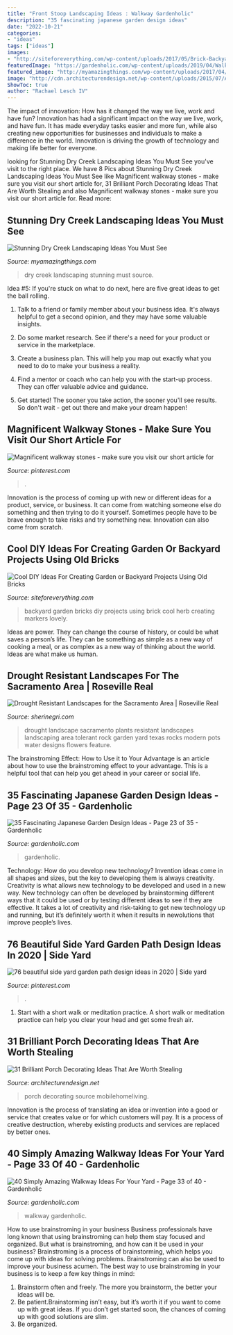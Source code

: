 ```yaml
---
title: "Front Stoop Landscaping Ideas : Walkway Gardenholic"
description: "35 fascinating japanese garden design ideas"
date: "2022-10-21"
categories:
- "ideas"
tags: ["ideas"]
images:
- "http://siteforeverything.com/wp-content/uploads/2017/05/Brick-Backyard-19.jpg"
featuredImage: "https://gardenholic.com/wp-content/uploads/2019/04/Walkway-33-1.jpg"
featured_image: "http://myamazingthings.com/wp-content/uploads/2017/04/landcape.jpg"
image: "http://cdn.architecturendesign.net/wp-content/uploads/2015/07/AD-Small-Porch-Ideas-30.jpg"
ShowToc: true
author: "Rachael Lesch IV"
---
```



The impact of innovation: How has it changed the way we live, work and have fun?
Innovation has had a significant impact on the way we live, work, and have fun. It has made everyday tasks easier and more fun, while also creating new opportunities for businesses and individuals to make a difference in the world. Innovation is driving the growth of technology and making life better for everyone.

	

		
looking for Stunning Dry Creek Landscaping Ideas You Must See you've visit to the right place. We have 8 Pics about Stunning Dry Creek Landscaping Ideas You Must See like Magnificent walkway stones - make sure you visit our short article for, 31 Brilliant Porch Decorating Ideas That Are Worth Stealing and also Magnificent walkway stones - make sure you visit our short article for. Read more:
		
    
## Stunning Dry Creek Landscaping Ideas You Must See

<img loading=lazy src="http://myamazingthings.com/wp-content/uploads/2017/04/landcape.jpg" onerror="this.onerror=null;this.src='https://tse2.mm.bing.net/th?id=OIP.ddvHv8cxRFzMrh8Ncgs4LgHaKi&amp;pid=15.1';" alt="Stunning Dry Creek Landscaping Ideas You Must See">

_Source: myamazingthings.com_

>dry creek landscaping stunning must source. 

	

Idea #5:
If you're stuck on what to do next, here are five great ideas to get the ball rolling.
1. Talk to a friend or family member about your business idea. It's always helpful to get a second opinion, and they may have some valuable insights.

2. Do some market research. See if there's a need for your product or service in the marketplace.

3. Create a business plan. This will help you map out exactly what you need to do to make your business a reality.

4. Find a mentor or coach who can help you with the start-up process. They can offer valuable advice and guidance.

5. Get started! The sooner you take action, the sooner you'll see results. So don't wait - get out there and make your dream happen!

    
## Magnificent Walkway Stones - Make Sure You Visit Our Short Article For

<img loading=lazy src="https://i.pinimg.com/736x/5c/79/99/5c799994c361fd5cf09a09ba211d9423.jpg" onerror="this.onerror=null;this.src='https://tse4.mm.bing.net/th?id=OIP.J1KOHCCuSXzR05vfcSpTTQHaLK&amp;pid=15.1';" alt="Magnificent walkway stones - make sure you visit our short article for">

_Source: pinterest.com_

>. 

	

Innovation is the process of coming up with new or different ideas for a product, service, or business. It can come from watching someone else do something and then trying to do it yourself. Sometimes people have to be brave enough to take risks and try something new. Innovation can also come from scratch.

    
## Cool DIY Ideas For Creating Garden Or Backyard Projects Using Old Bricks

<img loading=lazy src="http://siteforeverything.com/wp-content/uploads/2017/05/Brick-Backyard-19.jpg" onerror="this.onerror=null;this.src='https://tse2.mm.bing.net/th?id=OIP.ps69uhH6E8xu68T_V6qaAAHaLZ&amp;pid=15.1';" alt="Cool DIY Ideas For Creating Garden or Backyard Projects Using Old Bricks">

_Source: siteforeverything.com_

>backyard garden bricks diy projects using brick cool herb creating markers lovely. 

	

Ideas are power. They can change the course of history, or could be what saves a person’s life. They can be something as simple as a new way of cooking a meal, or as complex as a new way of thinking about the world. Ideas are what make us human.

    
## Drought Resistant Landscapes For The Sacramento Area | Roseville Real

<img loading=lazy src="http://www.sherinegri.com/wp-content/uploads/2015/04/drought-landscape-12.jpg" onerror="this.onerror=null;this.src='https://tse3.mm.bing.net/th?id=OIP.sQG6GFQokYiTlOsDjEcTTgHaJ3&amp;pid=15.1';" alt="Drought Resistant Landscapes for the Sacramento Area | Roseville Real">

_Source: sherinegri.com_

>drought landscape sacramento plants resistant landscapes landscaping area tolerant rock garden yard texas rocks modern pots water designs flowers feature. 

	

The brainstroming Effect: How to Use it to Your Advantage is an article about how to use the brainstroming effect to your advantage. This is a helpful tool that can help you get ahead in your career or social life.

    
## 35 Fascinating Japanese Garden Design Ideas - Page 23 Of 35 - Gardenholic

<img loading=lazy src="https://gardenholic.com/wp-content/uploads/2018/08/Garden-23.jpg" onerror="this.onerror=null;this.src='https://tse3.mm.bing.net/th?id=OIP.cQ6WzM0aC8YrPgocSF-K8QHaLH&amp;pid=15.1';" alt="35 Fascinating Japanese Garden Design Ideas - Page 23 of 35 - Gardenholic">

_Source: gardenholic.com_

>gardenholic. 

	

Technology: How do you develop new technology?
Invention ideas come in all shapes and sizes, but the key to developing them is always creativity. Creativity is what allows new technology to be developed and used in a new way. New technology can often be developed by brainstorming different ways that it could be used or by testing different ideas to see if they are effective. It takes a lot of creativity and risk-taking to get new technology up and running, but it’s definitely worth it when it results in newolutions that improve people’s lives.

    
## 76 Beautiful Side Yard Garden Path Design Ideas In 2020 | Side Yard

<img loading=lazy src="https://i.pinimg.com/736x/39/ac/3c/39ac3c0b4064414507f7e6666f0469a0.jpg" onerror="this.onerror=null;this.src='https://tse1.mm.bing.net/th?id=OIP.2D2WQ5VVOMj5fJjzvE1VpAHaLE&amp;pid=15.1';" alt="76 beautiful side yard garden path design ideas in 2020 | Side yard">

_Source: pinterest.com_

>. 

	

1. Start with a short walk or meditation practice. A short walk or meditation practice can help you clear your head and get some fresh air.

    
## 31 Brilliant Porch Decorating Ideas That Are Worth Stealing

<img loading=lazy src="http://cdn.architecturendesign.net/wp-content/uploads/2015/07/AD-Small-Porch-Ideas-30.jpg" onerror="this.onerror=null;this.src='https://tse4.mm.bing.net/th?id=OIP.OqXbJYvFMseHvzW9VDlQHQHaLK&amp;pid=15.1';" alt="31 Brilliant Porch Decorating Ideas That Are Worth Stealing">

_Source: architecturendesign.net_

>porch decorating source mobilehomeliving. 

	

Innovation is the process of translating an idea or invention into a good or service that creates value or for which customers will pay. It is a process of creative destruction, whereby existing products and services are replaced by better ones.

    
## 40 Simply Amazing Walkway Ideas For Your Yard - Page 33 Of 40 - Gardenholic

<img loading=lazy src="https://gardenholic.com/wp-content/uploads/2019/04/Walkway-33-1.jpg" onerror="this.onerror=null;this.src='https://tse2.mm.bing.net/th?id=OIP.tgcb0-pj_0QA9s8UugEptAHaLH&amp;pid=15.1';" alt="40 Simply Amazing Walkway Ideas For Your Yard - Page 33 of 40 - Gardenholic">

_Source: gardenholic.com_

>walkway gardenholic. 

	

How to use brainstroming in your business
Business professionals have long known that using brainstroming can help them stay focused and organized. But what is brainstroming, and how can it be used in your business? Brainstroming is a process of brainstorming, which helps you come up with ideas for solving problems. Brainstroming can also be used to improve your business acumen. 
The best way to use brainstroming in your business is to keep a few key things in mind: 
1) Brainstorm often and freely. The more you brainstorm, the better your ideas will be. 
2) Be patient.Brainstorming isn’t easy, but it’s worth it if you want to come up with great ideas. If you don’t get started soon, the chances of coming up with good solutions are slim. 
3) Be organized.

